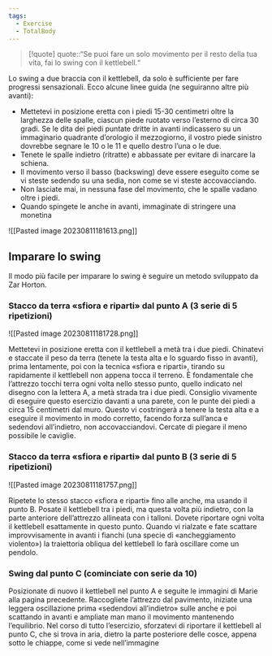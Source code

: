 ```yaml
---
tags:
  - Exercise
  - TotalBody
---
```



> [!quote]
> quote::“Se puoi fare un solo movimento per il resto della tua vita, fai lo swing con il kettlebell.“

Lo swing a due braccia con il kettlebell, da solo è sufficiente per fare progressi sensazionali.
Ecco alcune linee guida (ne seguiranno altre più avanti):
* Mettetevi in posizione eretta con i piedi 15-30 centimetri oltre la larghezza delle spalle, ciascun piede ruotato verso l’esterno di circa 30 gradi. Se le dita dei piedi puntate dritte in avanti indicassero su un immaginario quadrante d’orologio il mezzogiorno, il vostro piede sinistro dovrebbe segnare le 10 o le 11 e quello destro l’una o le due.
* Tenete le spalle indietro (ritratte) e abbassate per evitare di inarcare la schiena.
* Il movimento verso il basso (backswing) deve essere eseguito come se vi steste sedendo su una sedia, non come se vi steste accovacciando.
* Non lasciate mai, in nessuna fase del movimento, che le spalle vadano oltre i piedi.
* Quando spingete le anche in avanti, immaginate di stringere una monetina

![[Pasted image 20230811181613.png]]

## Imparare lo swing

Il modo più facile per imparare lo swing è seguire un metodo sviluppato da Zar Horton.

### Stacco da terra «sfiora e riparti» dal punto A (3 serie di 5 ripetizioni)

![[Pasted image 20230811181728.png]]

Mettetevi in posizione eretta con il kettlebell a metà tra i due piedi. Chinatevi e staccate il peso da terra (tenete la testa alta e lo sguardo fisso in avanti), prima lentamente, poi con la tecnica «sfiora e riparti», tirando su rapidamente il kettlebell non appena tocca il terreno.
È fondamentale che l’attrezzo tocchi terra ogni volta nello stesso punto, quello indicato nel disegno con la lettera A, a metà strada tra i due piedi.
Consiglio vivamente di eseguire questo esercizio davanti a una parete, con le punte dei piedi a circa 15 centimetri dal muro. Questo vi costringerà a tenere la testa alta e a eseguire il movimento in modo corretto, facendo forza sull’anca e sedendovi all’indietro, non accovacciandovi. Cercate di piegare il meno possibile le caviglie.

### Stacco da terra «sfiora e riparti» dal punto B (3 serie di 5 ripetizioni)

![[Pasted image 20230811181757.png]]

Ripetete lo stesso stacco «sfiora e riparti» fino alle anche, ma usando il punto B. Posate il kettlebell tra i piedi, ma questa volta più indietro, con la parte anteriore dell’attrezzo allineata con i talloni. Dovete riportare ogni volta il kettlebell esattamente in questo punto. Quando vi rialzate e fate scattare improvvisamente in avanti i fianchi (una specie di «ancheggiamento violento») la traiettoria obliqua del kettlebell lo farà oscillare come un pendolo.

### Swing dal punto C (cominciate con serie da 10)

Posizionate di nuovo il kettlebell nel punto A e seguite le immagini di Marie alla pagina precedente. Raccogliete l’attrezzo dal pavimento, iniziate una leggera oscillazione prima «sedendovi all’indietro» sulle anche e poi scattando in avanti e ampliate man mano il movimento mantenendo l’equilibrio.
Nel corso di tutto l’esercizio, sforzatevi di riportare il kettlebell al punto C, che si trova in aria, dietro la parte posteriore delle cosce, appena sotto le chiappe, come si vede nell’immagine 